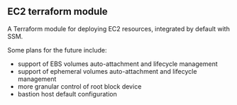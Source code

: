 ## EC2 terraform module

A Terraform module for deploying EC2 resources, integrated by default with SSM.

Some plans for the future include:
* support of EBS volumes auto-attachment and lifecycle management
* support of ephemeral volumes auto-attachment and lifecycle management
* more granular control of root block device
* bastion host default configuration